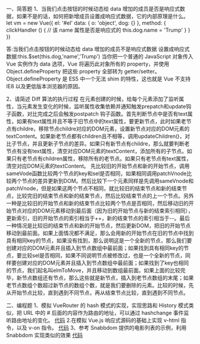 一、简答题
1、当我们点击按钮的时候动态给 data 增加的成员是否是响应式数据，如果不是的话，如何把新增成员设置成响应式数据，它的内部原理是什么。
let vm = new Vue({
 el: '#el'
 data: {
  o: 'object',
  dog: {}
 },
 method: {
  clickHandler () {
   // 该 name 属性是否是响应式的
   this.dog.name = 'Trump'
  }
 }
})

答:当我们点击按钮的时候动态给 data 增加的成员不是响应式数据
设置成响应式数据:this.$set(this.dog,'name','Trump')
当你把一个普通的 JavaScript 对象传入 Vue 实例作为 data 选项，Vue 将遍历此对象所有的 property，并使用 Object.defineProperty 把这些 property 全部转为 getter/setter。Object.defineProperty 是 ES5 中一个无法 shim 的特性，这也就是 Vue 不支持 IE8 以及更低版本浏览器的原因。

2、请简述 Diff 算法的执行过程
在元素创建的时候，给每个元素添加了监听属性，当元素发生变化的时候，监听属性收集依赖并通知触发prepatch和update钩子函数，对比完成之后会触发postpatch
钩子函数。首先判断节点中是否有text属性，如果有text属性并且不等于旧节点中的text属性，要更新节点，此时如果老节点有childre，移除节点childre对应的DOM元素，设置新节点对应的DOM元素的textContent。如果新老节点都有children且不相等，调用updateChildren()，对比子节点，并且更新子节点的差异。如果只有新节点有childre，那么就要判断老节点有没有text属性，清空对应DOM元素的textContent，添加所有的子节点。如果只有老节点有children属性，移除所有的老节点。如果只有老节点有text属性，清空对应DOM元素的textContent。
先比较旧的开始节点和新的开始节点，调用sameVode函数比较两个节点的key和sel是否相同，如果相同调用patchVnode比较两个节点的差异更新到DOM。然后比较下一个元素同样是先调用sameVnode和patchVnode，但是如果这两个节点不相同，就比较旧的结束节点和新的结束节点，比较完旧的结束节点和新的结束节点，然后比较结束节点的上一个节点。另外一种是比较旧的开始节点和新的结束节点比较两个节点是否相同，然后移动旧的开始节点对应的DOM元素移动到最后面（因为旧的开始节点与新的结束索引相同），更新索引，旧的开始节点的索引相当于++，新的结束节点的索引相当于--。最后一种情况是比较旧的结束节点和新的开始节点，然后更新DOM，把旧的开始节点移动到最前面。如果上面情况都不满足，那么会用新的开始节点在旧的节点中找到具有相同key的节点，如果没有找到，那么说明这是一个全新的节点，那么我们要创建对应的DOM元素并且插入到节点数组中最前面；如果找到具有相同key的节点，要比较sel是否相同，如果不同说明节点被修改过，也是一个全新的节点，同样要创建对应的DOM元素并且插入到节点数组中最前面；如果找到了key也相同的节点，我们起名叫elmToMove，并且移动到数组最前面。如果上面的比较完毕，新节点数组还有节点，那么这些就是新节点，插入到老节点数组的末尾；如果老节点数组个数超过新节点的数组个数，就是我们要删除的元素。比较的时候，先从开始节点比较，直到遇到不同节点，再从结束节点比较，直到遇到不同节点。

二、编程题
1、模拟 VueRouter 的 hash 模式的实现，实现思路和 History 模式类似，把 URL 中的 # 后面的内容作为路由的地址，可以通过 hashchange 事件监听路由地址的变化。
[代码](https://github.com/snakeXu/vrHash)
2.在模拟 Vue.js 响应式源码的基础上实现 v-html 指令，以及 v-on 指令。
[代码](https://github.com/snakeXu/minVueHtmlOn)
3、参考 Snabbdom 提供的电影列表的示例，利用Snabbdom 实现类似的效果
[代码](https://github.com/snakeXu/snabbdom-homework)